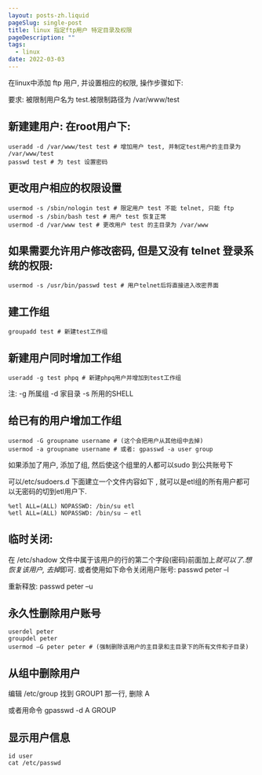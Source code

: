```yaml
---
layout: posts-zh.liquid
pageSlug: single-post
title: linux 指定ftp用户 特定目录及权限
pageDescription: ""
tags: 
  - linux
date: 2022-03-03
---
```


在linux中添加 ftp 用户, 并设置相应的权限, 操作步骤如下: 

要求: 被限制用户名为 test.被限制路径为 /var/www/test

## 新建建用户: 在root用户下: 
```shell
useradd -d /var/www/test test # 增加用户 test, 并制定test用户的主目录为 /var/www/test
passwd test # 为 test 设置密码
```

## 更改用户相应的权限设置
```shell
usermod -s /sbin/nologin test # 限定用户 test 不能 telnet, 只能 ftp
usermod -s /sbin/bash test # 用户 test 恢复正常
usermod -d /var/www test # 更改用户 test 的主目录为 /var/www
```

## 如果需要允许用户修改密码, 但是又没有 telnet 登录系统的权限: 
```shell
usermod -s /usr/bin/passwd test # 用户telnet后将直接进入改密界面
```

## 建工作组
```shell
groupadd test # 新建test工作组
```

## 新建用户同时增加工作组
```shell
useradd -g test phpq # 新建phpq用户并增加到test工作组
```

注: -g 所属组 -d 家目录 -s 所用的SHELL

## 给已有的用户增加工作组
```shell
usermod -G groupname username # (这个会把用户从其他组中去掉)
usermod -a groupname username # 或者: gpasswd -a user group
```

如果添加了用户, 添加了组, 然后使这个组里的人都可以sudo 到公共账号下

可以/etc/sudoers.d 下面建立一个文件内容如下 , 就可以是etl组的所有用户都可以无密码的切到etl用户下.

```shell
%etl ALL=(ALL) NOPASSWD: /bin/su etl
%etl ALL=(ALL) NOPASSWD: /bin/su – etl
```

## 临时关闭: 
在 /etc/shadow 文件中属于该用户的行的第二个字段(密码)前面加上*就可以了.想恢复该用户, 去掉*即可.
或者使用如下命令关闭用户账号: passwd peter –l

重新释放: passwd peter –u

## 永久性删除用户账号
```shell
userdel peter
groupdel peter
usermod –G peter peter # (强制删除该用户的主目录和主目录下的所有文件和子目录)
```

## 从组中删除用户
编辑 /etc/group 找到 GROUP1 那一行, 删除 A

或者用命令 gpasswd -d A GROUP

## 显示用户信息
```shell
id user
cat /etc/passwd
```
